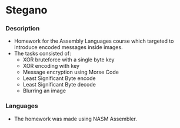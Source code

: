 # Stegano

### Description

* Homework for the Assembly Languages course which targeted to introduce encoded messages inside images.
* The tasks consisted of:
    * XOR bruteforce with a single byte key
    * XOR encoding with key
    * Message encryption using Morse Code
    * Least Significant Byte encode
    * Least Significant Byte decode
    * Blurring an image

### Languages
* The homework was made using NASM Assembler.